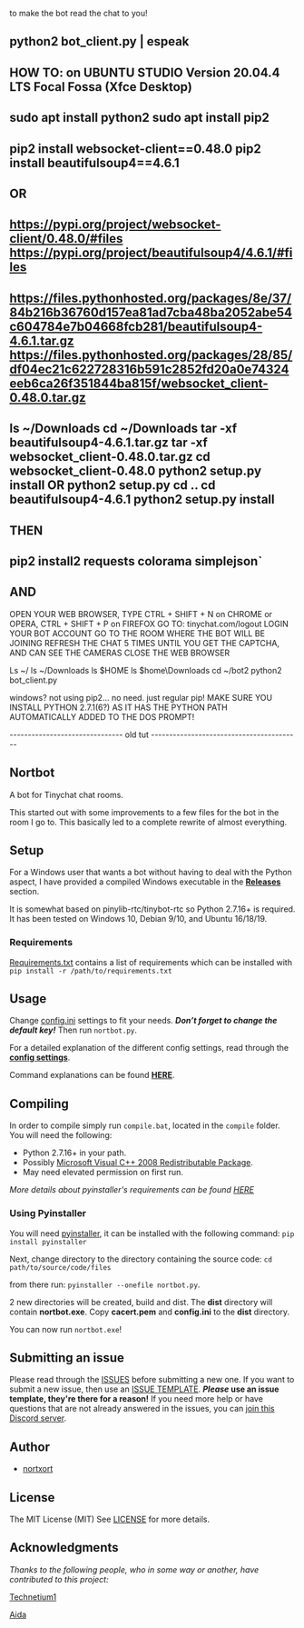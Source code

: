 to make the bot read the chat to you!

python2 bot_client.py | espeak
------------------------------------------------
HOW TO: on UBUNTU STUDIO Version 20.04.4 LTS Focal Fossa (Xfce Desktop)
------------------------
sudo apt install python2
sudo apt install pip2
-------------------------------------
pip2 install websocket-client==0.48.0
pip2 install beautifulsoup4==4.6.1
--
OR
-------------------------------------------------------
https://pypi.org/project/websocket-client/0.48.0/#files
https://pypi.org/project/beautifulsoup4/4.6.1/#files
-
https://files.pythonhosted.org/packages/8e/37/84b216b36760d157ea81ad7cba48ba2052abe54c604784e7b04668fcb281/beautifulsoup4-4.6.1.tar.gz
https://files.pythonhosted.org/packages/28/85/df04ec21c622728316b591c2852fd20a0e74324eeb6ca26f351844ba815f/websocket_client-0.48.0.tar.gz
-----------------------------------
ls ~/Downloads
cd ~/Downloads
tar -xf beautifulsoup4-4.6.1.tar.gz
tar -xf websocket_client-0.48.0.tar.gz
cd websocket_client-0.48.0
python2 setup.py install
OR
python2 setup.py
cd ..
cd beautifulsoup4-4.6.1
python2 setup.py install
--------------------------------------
THEN
-----------------------------------------
pip2 install2 requests colorama simplejson`
---
AND
--------------------------------------------------------------------------------------------
OPEN YOUR WEB BROWSER, TYPE CTRL + SHIFT + N on CHROME or OPERA, CTRL + SHIFT + P on FIREFOX
GO TO: tinychat.com/logout
LOGIN YOUR BOT ACCOUNT
GO TO THE ROOM WHERE THE BOT WILL BE JOINING
REFRESH THE CHAT 5 TIMES UNTIL YOU GET THE CAPTCHA, AND CAN SEE THE CAMERAS
CLOSE THE WEB BROWSER

Ls ~/
ls ~/Downloads
ls $HOME
ls $home\Downloads
cd ~/bot2
python2 bot_client.py

windows? not using pip2... no need. just regular pip!
MAKE SURE YOU INSTALL PYTHON 2.7.1(6?) AS IT HAS THE PYTHON PATH AUTOMATICALLY ADDED TO THE DOS PROMPT!



























------------------------------- old tut -----------------------------------------
## Nortbot

A bot for Tinychat chat rooms.

This started out with some improvements to a few files for the bot in the room I go to. This basically led to a complete rewrite of almost everything.


## Setup
For a Windows user that wants a bot without having to deal with the Python aspect, I have provided a compiled Windows executable in the [**Releases**](https://github.com/nortxort/nortbot/releases) section.

It is somewhat based on pinylib-rtc/tinybot-rtc so Python 2.7.16+ is required. It has been tested on Windows 10, Debian 9/10, and Ubuntu 16/18/19.


### Requirements

[Requirements.txt](https://github.com/nortxort/nortbot/blob/master/requirements.txt) contains a list of requirements which can be installed with `pip install -r /path/to/requirements.txt`


## Usage

Change [config.ini](https://github.com/nortxort/nortbot/blob/master/config.ini) settings to fit your needs. ***Don’t forget to change the default key!*** Then run `nortbot.py`. 

For a detailed explanation of the different config settings, read through the [**config settings**](https://github.com/nortxort/nortbot/blob/master/CONFIG.md).

Command explanations can be found [**HERE**](https://github.com/nortxort/nortbot/blob/master/COMMANDS.md).


## Compiling

In order to compile simply run `compile.bat`, located in the `compile` folder. You will need the following:
* Python 2.7.16+ in your path.
* Possibly [Microsoft Visual C++ 2008 Redistributable Package](http://www.microsoft.com/downloads/en/details.aspx?FamilyID=9b2da534-3e03-4391-8a4d-074b9f2bc1bf&displaylang=en).
* May need elevated permission on first run.

*More details about pyinstaller's requirements can be found [HERE](https://pyinstaller.readthedocs.io/en/v3.3.1/usage.html#windows)*


### Using Pyinstaller

You will need [pyinstaller](http://www.pyinstaller.org/), it can be installed with the following command: `pip install pyinstaller` 

Next, change directory to the directory containing the source code: `cd path/to/source/code/files` 

from there run: `pyinstaller --onefile nortbot.py`.

2 new directories will be created, build and dist. The **dist** directory will contain **nortbot.exe**. Copy **cacert.pem** and **config.ini** to the **dist** directory.

You can now run `nortbot.exe`!


## Submitting an issue

Please read through the [ISSUES](https://github.com/nortxort/nortbot/issues) before submitting a new one. If you want to submit a new issue, then use an [ISSUE TEMPLATE](https://github.com/nortxort/nortbot/issues/new/choose). **_Please_ use an issue template, they're there for a reason!** If you need more help or have questions that are not already answered in the issues, you can [join this Discord server](https://discord.gg/cHawfkb).


## Author

* [nortxort](https://github.com/nortxort)


## License

The MIT License (MIT)
See [LICENSE](https://github.com/nortxort/nortbot/blob/master/LICENSE) for more details.


## Acknowledgments

*Thanks to the following people, who in some way or another, have contributed to this project:*

[Technetium1](https://github.com/Technetium1)

[Aida](https://github.com/Autotonic)
